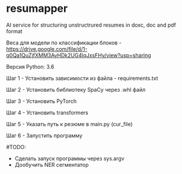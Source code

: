 # resumapper
AI service for structuring unstructrured resumes in doxc, doc and pdf format

Веса для модели по классификации блоков - https://drive.google.com/file/d/1-q0Qa1QuZjfXMM3AyHDk2UG4lqJxsFHy/view?usp=sharing

Версия Python: 3.6

Шаг 1 - Установить зависимости из файла - requirements.txt

Шаг 2 - Установить библиотеку SpaCy через .whl файл

Шаг 3 - Установить PyTorch

Шаг 4 - Установить transformers

Шаг 5 - Указать путь к резюме в main.py (cur_file)

Шаг 6 - Запустить программу

#TODO:
* Сделать запуск программы через sys.argv
* Дообучить NER сегментатор

